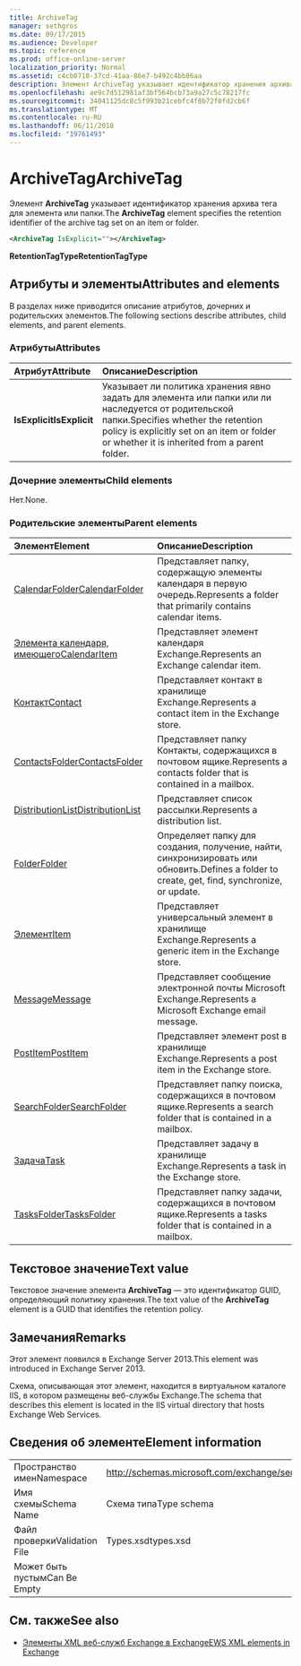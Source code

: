 ```yaml
---
title: ArchiveTag
manager: sethgros
ms.date: 09/17/2015
ms.audience: Developer
ms.topic: reference
ms.prod: office-online-server
localization_priority: Normal
ms.assetid: c4cb0718-37cd-41aa-86e7-b492c4bb86aa
description: Элемент ArchiveTag указывает идентификатор хранения архива тега для элемента или папки.
ms.openlocfilehash: ae9c7d512981af3bf564bcb73a9a27c5c78217fc
ms.sourcegitcommit: 34041125dc8c5f993b21cebfc4f8b72f0fd2cb6f
ms.translationtype: MT
ms.contentlocale: ru-RU
ms.lasthandoff: 06/11/2018
ms.locfileid: "19761493"
---
```

# <a name="archivetag"></a><span data-ttu-id="3591d-103">ArchiveTag</span><span class="sxs-lookup"><span data-stu-id="3591d-103">ArchiveTag</span></span>

<span data-ttu-id="3591d-104">Элемент **ArchiveTag** указывает идентификатор хранения архива тега для элемента или папки.</span><span class="sxs-lookup"><span data-stu-id="3591d-104">The **ArchiveTag** element specifies the retention identifier of the archive tag set on an item or folder.</span></span> 
  
```XML
<ArchiveTag IsExplicit=""></ArchiveTag>
```

 <span data-ttu-id="3591d-105">**RetentionTagType**</span><span class="sxs-lookup"><span data-stu-id="3591d-105">**RetentionTagType**</span></span>
## <a name="attributes-and-elements"></a><span data-ttu-id="3591d-106">Атрибуты и элементы</span><span class="sxs-lookup"><span data-stu-id="3591d-106">Attributes and elements</span></span>

<span data-ttu-id="3591d-107">В разделах ниже приводится описание атрибутов, дочерних и родительских элементов.</span><span class="sxs-lookup"><span data-stu-id="3591d-107">The following sections describe attributes, child elements, and parent elements.</span></span>
  
### <a name="attributes"></a><span data-ttu-id="3591d-108">Атрибуты</span><span class="sxs-lookup"><span data-stu-id="3591d-108">Attributes</span></span>

|<span data-ttu-id="3591d-109">**Атрибут**</span><span class="sxs-lookup"><span data-stu-id="3591d-109">**Attribute**</span></span>|<span data-ttu-id="3591d-110">**Описание**</span><span class="sxs-lookup"><span data-stu-id="3591d-110">**Description**</span></span>|
|:-----|:-----|
|<span data-ttu-id="3591d-111">**IsExplicit**</span><span class="sxs-lookup"><span data-stu-id="3591d-111">**IsExplicit**</span></span> <br/> |<span data-ttu-id="3591d-112">Указывает ли политика хранения явно задать для элемента или папки или ли наследуется от родительской папки.</span><span class="sxs-lookup"><span data-stu-id="3591d-112">Specifies whether the retention policy is explicitly set on an item or folder or whether it is inherited from a parent folder.</span></span>  <br/> |
   
### <a name="child-elements"></a><span data-ttu-id="3591d-113">Дочерние элементы</span><span class="sxs-lookup"><span data-stu-id="3591d-113">Child elements</span></span>

<span data-ttu-id="3591d-114">Нет.</span><span class="sxs-lookup"><span data-stu-id="3591d-114">None.</span></span>
  
### <a name="parent-elements"></a><span data-ttu-id="3591d-115">Родительские элементы</span><span class="sxs-lookup"><span data-stu-id="3591d-115">Parent elements</span></span>

|<span data-ttu-id="3591d-116">**Элемент**</span><span class="sxs-lookup"><span data-stu-id="3591d-116">**Element**</span></span>|<span data-ttu-id="3591d-117">**Описание**</span><span class="sxs-lookup"><span data-stu-id="3591d-117">**Description**</span></span>|
|:-----|:-----|
|[<span data-ttu-id="3591d-118">CalendarFolder</span><span class="sxs-lookup"><span data-stu-id="3591d-118">CalendarFolder</span></span>](calendarfolder.md) <br/> |<span data-ttu-id="3591d-119">Представляет папку, содержащую элементы календаря в первую очередь.</span><span class="sxs-lookup"><span data-stu-id="3591d-119">Represents a folder that primarily contains calendar items.</span></span>  <br/> |
|[<span data-ttu-id="3591d-120">Элемента календаря, имеющего</span><span class="sxs-lookup"><span data-stu-id="3591d-120">CalendarItem</span></span>](calendaritem.md) <br/> |<span data-ttu-id="3591d-121">Представляет элемент календаря Exchange.</span><span class="sxs-lookup"><span data-stu-id="3591d-121">Represents an Exchange calendar item.</span></span>  <br/> |
|[<span data-ttu-id="3591d-122">Контакт</span><span class="sxs-lookup"><span data-stu-id="3591d-122">Contact</span></span>](contact.md) <br/> |<span data-ttu-id="3591d-123">Представляет контакт в хранилище Exchange.</span><span class="sxs-lookup"><span data-stu-id="3591d-123">Represents a contact item in the Exchange store.</span></span>  <br/> |
|[<span data-ttu-id="3591d-124">ContactsFolder</span><span class="sxs-lookup"><span data-stu-id="3591d-124">ContactsFolder</span></span>](contactsfolder.md) <br/> |<span data-ttu-id="3591d-125">Представляет папку Контакты, содержащихся в почтовом ящике.</span><span class="sxs-lookup"><span data-stu-id="3591d-125">Represents a contacts folder that is contained in a mailbox.</span></span>  <br/> |
|[<span data-ttu-id="3591d-126">DistributionList</span><span class="sxs-lookup"><span data-stu-id="3591d-126">DistributionList</span></span>](distributionlist.md) <br/> |<span data-ttu-id="3591d-127">Представляет список рассылки.</span><span class="sxs-lookup"><span data-stu-id="3591d-127">Represents a distribution list.</span></span>  <br/> |
|[<span data-ttu-id="3591d-128">Folder</span><span class="sxs-lookup"><span data-stu-id="3591d-128">Folder</span></span>](folder.md) <br/> |<span data-ttu-id="3591d-129">Определяет папку для создания, получение, найти, синхронизировать или обновить.</span><span class="sxs-lookup"><span data-stu-id="3591d-129">Defines a folder to create, get, find, synchronize, or update.</span></span>  <br/> |
|[<span data-ttu-id="3591d-130">Элемент</span><span class="sxs-lookup"><span data-stu-id="3591d-130">Item</span></span>](item.md) <br/> |<span data-ttu-id="3591d-131">Представляет универсальный элемент в хранилище Exchange.</span><span class="sxs-lookup"><span data-stu-id="3591d-131">Represents a generic item in the Exchange store.</span></span>  <br/> |
|[<span data-ttu-id="3591d-132">Message</span><span class="sxs-lookup"><span data-stu-id="3591d-132">Message</span></span>](message-ex15websvcsotherref.md) <br/> |<span data-ttu-id="3591d-133">Представляет сообщение электронной почты Microsoft Exchange.</span><span class="sxs-lookup"><span data-stu-id="3591d-133">Represents a Microsoft Exchange email message.</span></span>  <br/> |
|[<span data-ttu-id="3591d-134">PostItem</span><span class="sxs-lookup"><span data-stu-id="3591d-134">PostItem</span></span>](postitem.md) <br/> |<span data-ttu-id="3591d-135">Представляет элемент post в хранилище Exchange.</span><span class="sxs-lookup"><span data-stu-id="3591d-135">Represents a post item in the Exchange store.</span></span>  <br/> |
|[<span data-ttu-id="3591d-136">SearchFolder</span><span class="sxs-lookup"><span data-stu-id="3591d-136">SearchFolder</span></span>](searchfolder.md) <br/> |<span data-ttu-id="3591d-137">Представляет папку поиска, содержащихся в почтовом ящике.</span><span class="sxs-lookup"><span data-stu-id="3591d-137">Represents a search folder that is contained in a mailbox.</span></span>  <br/> |
|[<span data-ttu-id="3591d-138">Задача</span><span class="sxs-lookup"><span data-stu-id="3591d-138">Task</span></span>](task.md) <br/> |<span data-ttu-id="3591d-139">Представляет задачу в хранилище Exchange.</span><span class="sxs-lookup"><span data-stu-id="3591d-139">Represents a task in the Exchange store.</span></span>  <br/> |
|[<span data-ttu-id="3591d-140">TasksFolder</span><span class="sxs-lookup"><span data-stu-id="3591d-140">TasksFolder</span></span>](tasksfolder.md) <br/> |<span data-ttu-id="3591d-141">Представляет папку задачи, содержащихся в почтовом ящике.</span><span class="sxs-lookup"><span data-stu-id="3591d-141">Represents a tasks folder that is contained in a mailbox.</span></span>  <br/> |
   
## <a name="text-value"></a><span data-ttu-id="3591d-142">Текстовое значение</span><span class="sxs-lookup"><span data-stu-id="3591d-142">Text value</span></span>

<span data-ttu-id="3591d-143">Текстовое значение элемента **ArchiveTag** — это идентификатор GUID, определяющий политику хранения.</span><span class="sxs-lookup"><span data-stu-id="3591d-143">The text value of the **ArchiveTag** element is a GUID that identifies the retention policy.</span></span> 
  
## <a name="remarks"></a><span data-ttu-id="3591d-144">Замечания</span><span class="sxs-lookup"><span data-stu-id="3591d-144">Remarks</span></span>

<span data-ttu-id="3591d-145">Этот элемент появился в Exchange Server 2013.</span><span class="sxs-lookup"><span data-stu-id="3591d-145">This element was introduced in Exchange Server 2013.</span></span>
  
<span data-ttu-id="3591d-146">Схема, описывающая этот элемент, находится в виртуальном каталоге IIS, в котором размещены веб-службы Exchange.</span><span class="sxs-lookup"><span data-stu-id="3591d-146">The schema that describes this element is located in the IIS virtual directory that hosts Exchange Web Services.</span></span>
  
## <a name="element-information"></a><span data-ttu-id="3591d-147">Сведения об элементе</span><span class="sxs-lookup"><span data-stu-id="3591d-147">Element information</span></span>

|||
|:-----|:-----|
|<span data-ttu-id="3591d-148">Пространство имен</span><span class="sxs-lookup"><span data-stu-id="3591d-148">Namespace</span></span>  <br/> |http://schemas.microsoft.com/exchange/services/2006/types  <br/> |
|<span data-ttu-id="3591d-149">Имя схемы</span><span class="sxs-lookup"><span data-stu-id="3591d-149">Schema Name</span></span>  <br/> |<span data-ttu-id="3591d-150">Схема типа</span><span class="sxs-lookup"><span data-stu-id="3591d-150">Type schema</span></span>  <br/> |
|<span data-ttu-id="3591d-151">Файл проверки</span><span class="sxs-lookup"><span data-stu-id="3591d-151">Validation File</span></span>  <br/> |<span data-ttu-id="3591d-152">Types.xsd</span><span class="sxs-lookup"><span data-stu-id="3591d-152">types.xsd</span></span>  <br/> |
|<span data-ttu-id="3591d-153">Может быть пустым</span><span class="sxs-lookup"><span data-stu-id="3591d-153">Can Be Empty</span></span>  <br/> ||
   
## <a name="see-also"></a><span data-ttu-id="3591d-154">См. также</span><span class="sxs-lookup"><span data-stu-id="3591d-154">See also</span></span>

- [<span data-ttu-id="3591d-155">Элементы XML веб-служб Exchange в Exchange</span><span class="sxs-lookup"><span data-stu-id="3591d-155">EWS XML elements in Exchange</span></span>](ews-xml-elements-in-exchange.md)

